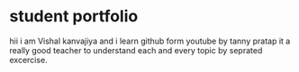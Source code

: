 # student portfolio

hii i am Vishal kanvajiya and i learn github form youtube by tanny pratap it a really good teacher to understand each and every topic by seprated excercise.